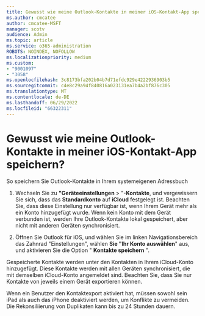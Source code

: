 ```yaml
---
title: Gewusst wie meine Outlook-Kontakte in meiner iOS-Kontakt-App speichern?
ms.author: cmcatee
author: cmcatee-MSFT
manager: scotv
audience: Admin
ms.topic: article
ms.service: o365-administration
ROBOTS: NOINDEX, NOFOLLOW
ms.localizationpriority: medium
ms.custom:
- "9001097"
- "3058"
ms.openlocfilehash: 3c8173bfa202b04b7d71efdc929e4222936903b5
ms.sourcegitcommit: c4e8c29a94f840816a023131ea7b4a2bf876c305
ms.translationtype: MT
ms.contentlocale: de-DE
ms.lasthandoff: 06/29/2022
ms.locfileid: "66322311"
---
```

# <a name="how-do-i-save-my-outlook-contacts-to-my-ios-contacts-app"></a>Gewusst wie meine Outlook-Kontakte in meiner iOS-Kontakt-App speichern?

So speichern Sie Outlook-Kontakte in Ihrem systemeigenen Adressbuch
 
1. Wechseln Sie zu **"Geräteeinstellungen** > "**-Kontakte**, und vergewissern Sie sich, dass das **Standardkonto** auf **iCloud** festgelegt ist. Beachten Sie, dass diese Einstellung nur verfügbar ist, wenn Ihrem Gerät mehr als ein Konto hinzugefügt wurde. Wenn kein Konto mit dem Gerät verbunden ist, werden Ihre Outlook-Kontakte lokal gespeichert, aber nicht mit anderen Geräten synchronisiert.
 
2. Öffnen Sie Outlook für iOS, und wählen Sie im linken Navigationsbereich das Zahnrad "Einstellungen", wählen **Sie "Ihr Konto auswählen**" aus, und aktivieren Sie die Option " **Kontakte speichern** ".
 
Gespeicherte Kontakte werden unter den Kontakten in Ihrem iCloud-Konto hinzugefügt. Diese Kontakte werden mit allen Geräten synchronisiert, die mit demselben iCloud-Konto angemeldet sind. Beachten Sie, dass Sie nur Kontakte von jeweils einem Gerät exportieren können.
 
Wenn ein Benutzer den Kontaktexport aktiviert hat, müssen sowohl sein iPad als auch das iPhone deaktiviert werden, um Konflikte zu vermeiden. Die Rekonsiliierung von Duplikaten kann bis zu 24 Stunden dauern.